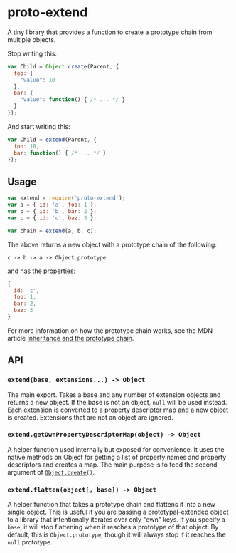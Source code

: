 # proto-extend

A tiny library that provides a function to create a prototype chain from
multiple objects.

Stop writing this:

```javascript
var Child = Object.create(Parent, {
  foo: {
    "value": 10
  },
  bar: {
    "value": function() { /* ... */ }
  }
});
```

And start writing this:

```javascript
var Child = extend(Parent, {
  foo: 10,
  bar: function() { /* ... */ }
});
```

## Usage

```javascript
var extend = require('proto-extend');
var a = { id: 'a', foo: 1 };
var b = { id: 'b', bar: 2 };
var c = { id: 'c', baz: 3 };

var chain = extend(a, b, c);
```

The above returns a new object with a prototype chain of the following:

```
c -> b -> a -> Object.prototype
```

and has the properties:

```javascript
{
  id: 'c',
  foo: 1,
  bar: 2,
  baz: 3
}
```

For more information on how the prototype chain works, see the MDN article
[Inheritance and the prototype chain](https://developer.mozilla.org/en-US/docs/Web/JavaScript/Guide/Inheritance_and_the_prototype_chain).

## API

### `extend(base, extensions...) -> Object`

The main export. Takes a base and any number of extension objects and returns a
new object. If the base is not an object, `null` will be used instead. Each
extension is converted to a property descriptor map and a new object is created.
Extensions that are not an object are ignored.

### `extend.getOwnPropertyDescriptorMap(object) -> Object`

A helper function used internally but exposed for convenience. It uses the
native methods on Object for getting a list of property names and property
descriptors and creates a map. The main purpose is to feed the second argument
of [`Object.create()`](https://developer.mozilla.org/en-US/docs/Web/JavaScript/Reference/Global_Objects/Object/create).

### `extend.flatten(object[, base]) -> Object`

A helper function that takes a prototype chain and flattens it into a new single
object. This is useful if you are passing a prototypal-extended object to a
library that intentionally iterates over only "own" keys. If you specify a
`base`, it will stop flattening when it reaches a prototype of that object. By
default, this is `Object.prototype`, though it will always stop if it reaches
the `null` prototype.
